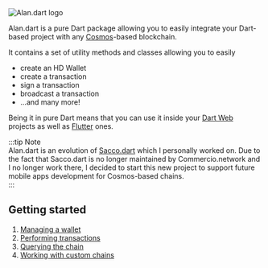 <img :src="$withBase('/assets/cover.png')" alt="Alan.dart logo">

Alan.dart is a pure Dart package allowing you to easily integrate your Dart-based project with any [Cosmos](https://cosmos.network)-based blockchain.  

It contains a set of utility methods and classes allowing you to easily 

- create an HD Wallet 
- create a transaction 
- sign a transaction 
- broadcast a transaction
- ...and many more!

Being it in pure Dart means that you can use it inside your [Dart Web](https://dart.dev/web) projects 
as well as [Flutter](https://flutter.dev) ones.

:::tip Note  
Alan.dart is an evolution of [Sacco.dart](https://github.com/commercionetwork/sacco.dart) which I personally worked on. Due to the fact that Sacco.dart is no longer maintained by Commercio.network and I no longer work there, I decided to start this new project to support future mobile apps development for Cosmos-based chains.  
:::

## Getting started
1. [Managing a wallet](wallet/overview.md)
2. [Performing transactions](transactions/overview.md)
3. [Querying the chain](queries/overview.md)
4. [Working with custom chains](custom-chains/overview.md)
